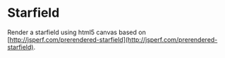 # Starfield

Render a starfield using html5 canvas based on [http://jsperf.com/prerendered-starfield](http://jsperf.com/prerendered-starfield).